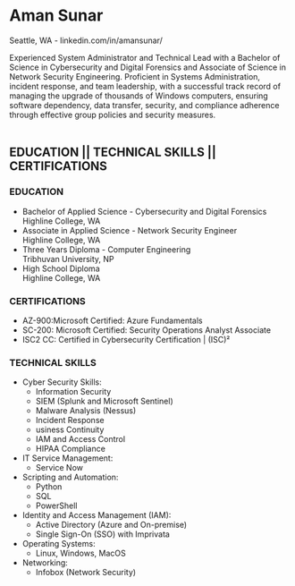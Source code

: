 <p><h1>Aman Sunar</h1>Seattle, WA - linkedin.com/in/amansunar/</p>
Experienced System Administrator and Technical Lead with a Bachelor of Science in Cybersecurity and Digital Forensics and Associate of Science in Network Security Engineering. Proficient in Systems Administration, incident response, and team leadership, with a successful track record of
managing the upgrade of thousands of Windows computers, ensuring software dependency, data transfer, security, and compliance adherence through effective group policies and security measures.
<br><br>

<h2> EDUCATION || TECHNICAL SKILLS || CERTIFICATIONS </h2>
 <h3>EDUCATION </h3>
    <ul>
        <li>Bachelor of Applied Science - Cybersecurity and Digital Forensics <br> Highline College, WA </li>
        <li>Associate in Applied Science - Network Security Engineer <br> Highline College, WA </li>
        <li>Three Years Diploma - Computer Engineering <br> Tribhuvan University, NP</li>
        <li>High School Diploma <br> Highline College, WA</li>
    </ul>

 <h3>CERTIFICATIONS</h3>
    <ul>
        <li>AZ-900:Microsoft Certified: Azure Fundamentals</li>
        <li>SC-200: Microsoft Certified: Security Operations Analyst Associate</li>
        <li>ISC2 CC: Certified in Cybersecurity Certification | (ISC)²</li>
    </ul>
  <h3> TECHNICAL SKILLS </h3>
   <ul>
        <li> 
        Cyber Security Skills:
         <ul>
        <li>Information Security</li>
        <li>SIEM (Splunk and Microsoft Sentinel)</li>
        <li>Malware Analysis (Nessus)</li>
        <li>Incident Response</li>
        <li>usiness Continuity</li>
        <li>IAM and Access Control</li>
        <li>HIPAA Compliance</li> 
    </ul>
        </li>
        <li>IT Service Management: <ul>
        <li>Service Now</li> 
    </ul>
        </li>
     <li>Scripting and Automation:<ul>
        <li>Python</li> 
        <li>SQL</li> 
        <li>PowerShell</li>  
    </ul>
        </li>
     <li>Identity and Access Management (IAM):<ul>
        <li>Active Directory (Azure and On-premise)</li> 
        <li>Single Sign-On (SSO) with Imprivata</li>  
    </ul>
        </li>
     <li>Operating Systems:<ul>
        <li>Linux, Windows, MacOS</li>  
    </ul>
        </li>
     <li>Networking:<ul>
        <li>Infobox (Network Security) </li>  
    </ul>
        </li>
            </ul>

